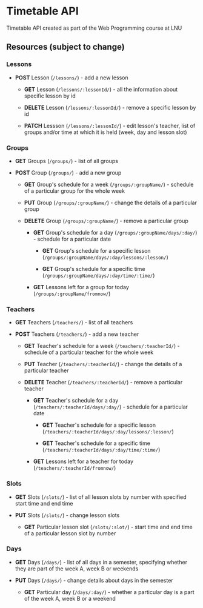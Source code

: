 # Timetable API

Timetable API created as part of the Web Programming course at LNU

## Resources (subject to change)

### Lessons

* **POST** Lesson (`/lessons/`) - add a new lesson

    * **GET** Lesson (`/lessons/:lessonId/`) - all the information about specific lesson by id

    * **DELETE** Lesson (`/lessons/:lessonId/`) - remove a specific lesson by id

    * **PATCH** Lessson (`/lessons/:lessonId/`) - edit lesson's teacher, list of groups and/or time at which it is held (week, day and lesson slot)

### Groups

* **GET** Groups (`/groups/`) - list of all groups

* **POST** Group (`/groups/`) - add a new group

    * **GET** Group's schedule for a week (`/groups/:groupName/`) - schedule of a particular group for the whole week

    * **PUT** Group (`/groups/:groupName/`) - change the details of a particular group

    * **DELETE** Group (`/groups/:groupName/`) - remove a particular group

        * **GET** Group's schedule for a day (`/groups/:groupName/days/:day/`) - schedule for a particular date

            * **GET** Group's schedule for a specific lesson (`/groups/:groupName/days/:day/lessons/:lesson/`)

            * **GET** Group's schedule for a specific time (`/groups/:groupName/days/:day/time/:time/`)

        * **GET** Lessons left for a group for today (`/groups/:groupName/fromnow/`)

### Teachers

* **GET** Teachers (`/teachers/`) - list of all teachers

* **POST** Teachers (`/teachers/`) - add a new teacher

    * **GET** Teacher's schedule for a week (`/teachers/:teacherId/`) - schedule of a particular teacher for the whole week

    * **PUT** Teacher (`/teachers/:teacherId/`) - change the details of a particular teacher

    * **DELETE** Teacher (`/teachers/:teacherId/`) - remove a particular teacher

        * **GET** Teacher's schedule for a day (`/teachers/:teacherId/days/:day/`) - schedule for a particular date

            * **GET** Teacher's schedule for a specific lesson (`/teachers/:teacherId/days/:day/lessons/:lesson/`)

            * **GET** Teacher's schedule for a specific time (`/teachers/:teacherId/days/:day/time/:time/`)

        * **GET** Lessons left for a teacher for today (`/teachers/:teacherId/fromnow/`)

### Slots

* **GET** Slots (`/slots/`) - list of all lesson slots by number with specified start time and end time

* **PUT** Slots (`/slots/`) - change lesson slots

    * **GET** Particular lesson slot (`/slots/:slot/`) - start time and end time of a particular lesson slot by number

### Days

* **GET** Days (`/days/`) - list of all days in a semester, specifying whether they are part of the week A, week B or weekends

* **PUT** Days (`/days/`) - change details about days in the semester

    * **GET** Particular day (`/days/:day/`) - whether a particular day is a part of the week A, week B or a weekend